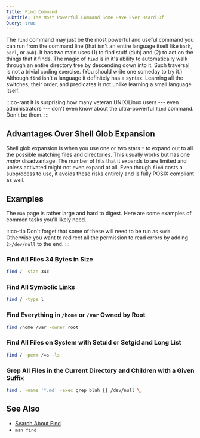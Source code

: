 ```yaml
---
Title: Find Command
Subtitle: The Most Powerful Command Some Have Ever Heard Of
Query: true
---
```


The `find` command may just be the most powerful and useful command you can run from the command line (that isn't an entire language itself like `bash`, `perl`, or `awk`). It has two main uses (1) to find stuff (duh) and (2) to act on the things that it finds. The magic of `find` is in it's ability to automatically walk through an entire directory tree by descending down into it. Such traversal is not a trivial coding exercise. (You should write one someday to try it.) Although `find` isn't a language it definitely has a syntax. Learning all the switches, their order, and predicates is not unlike learning a small language itself.

:::co-rant
It is surprising how many veteran UNIX/Linux users --- even administrators --- don't even know about the ultra-powerful `find` command. Don't be them.
:::

## Advantages Over Shell Glob Expansion

Shell glob expansion is when you use one or two stars `*` to expand out to all the possible matching files and directories. This usually works but has one *major* disadvantage. The number of hits that it expands to are limited and unless activated might not even expand at all. Even though `find` costs a subprocess to use, it avoids these risks entirely and is fully POSIX compliant as well.

## Examples

The `man` page is rather large and hard to digest. Here are some examples of common tasks you'll likely need.

:::co-tip
Don't forget that some of these will need to be run as `sudo`. Otherwise you want to redirect all the permission to read errors by adding `2>/dev/null` to the end.
:::

### Find All Files 34 Bytes in Size

```sh
find / -size 34c
```

### Find All Symbolic Links

```sh
find / -type l
```

### Find Everything in `/home` or `/var` Owned by Root

```sh
find /home /var -owner root
```

### Find All Files on System with Setuid or Setgid and Long List

```sh
find / -perm /=s -ls
```

### Grep All Files in the Current Directory and Children with a Given Suffix

```sh
find . -name '*.md' -exec grep blah {} /dev/null \;
```

## See Also

* [Search About Find](https://duck.com/lite?kae=t&q=find%20linux%20command)
* `man find`
